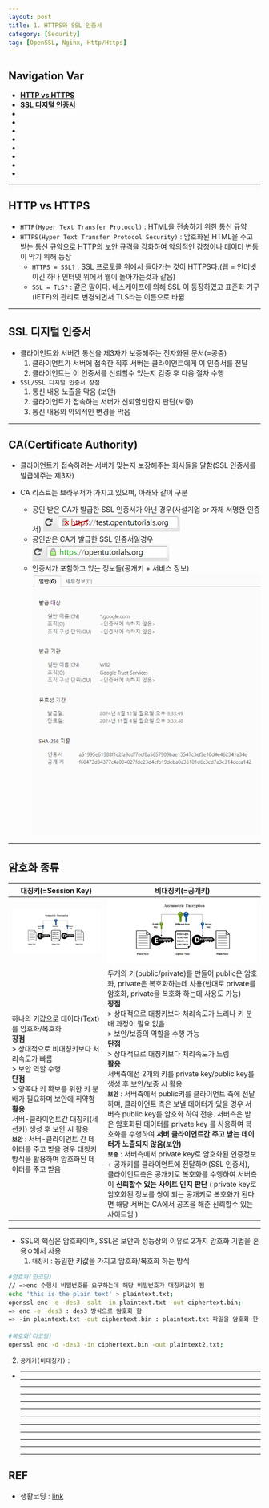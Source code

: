 ```yaml
---
layout: post
title: 1. HTTPS와 SSL 인증서
category: [Security]
tag: [OpenSSL, Nginx, Http/Https]
---
```


## Navigation Var

- **[HTTP vs HTTPS](#http-vs-https)**
- **[SSL 디지털 인증서](#ssl-디지털-인증서)**
- **[]()**
- **[]()**
- **[]()**
- **[]()**
- **[]()**
- **[]()**
- **[]()**
- **[]()**

---

## HTTP vs HTTPS

- `HTTP(Hyper Text Transfer Protocol)` : HTML을 전송하기 위한 통신 규약
- `HTTPS(Hyper Text Transfer Protocol Security)` : 암호화된 HTML을 주고 받는 통신 규약으로 HTTP의 보안 규격을 강화하여 악의적인 감청이나 데이터 변동이 막기 위해 등장
  - `HTTPS = SSL?` : SSL 프로토콜 위에서 돌아가는 것이 HTTPS다.(웹 = 인터넷이긴 하나 인터넷 위에서 웹이 돌아가는것과 같음)
  - `SSL = TLS?` : 같은 말이다. 네스케이프에 의해 SSL 이 등장하였고 표준화 기구(IETF)의 관리로 변경되면서 TLS라는 이름으로 바뀜

---

## SSL 디지털 인증서

- 클라이언트와 서버간 통신을 제3자가 보증해주는 전자화된 문서(=공증)
  1. 클라이언트가 서버에 접속한 직후 서버는 클라이언트에게 이 인증서를 전달
  2. 클라이언트는 이 인증서를 신뢰할수 있는지 검증 후 다음 절차 수행
- `SSL/SSL 디지털 인증서 장점`
  1. 통신 내용 노출을 막음 (보안)
  2. 클라이언트가 접속하는 서버가 신뢰할만한지 판단(보증)
  3. 통신 내용의 악의적인 변경을 막음

---

## CA(Certificate Authority)

- 클라이언트가 접속하려는 서버가 맞는지 보장해주는 회사들을 말함(SSL 인증서를 발급해주는 제3자)
- CA 리스트는 브라우저가 가지고 있으며, 아래와 같이 구분

  - 공인 받은 CA가 발급한 SSL 인증서가 아닌 경우(사설기업 or 자체 서명한 인증서)
    <img src="/public/img/SSL/CA-x.png">
  - 공인받은 CA가 발급한 SSL 인증서일경우
    <img src="/public/img/SSL/CA-o.png">

  * 인증서가 포함하고 있는 정보들(공개키 + 서비스 정보)
    <img src="/public/img/SSL/Certificate.png">

---

## 암호화 종류

| 대칭키(=Session Key)                                                                                                                                                                                                                                                                                                                                                                                    | 비대칭키(=공개키)                                                                                                                                                                                                                                                                                                                                                                                                                                                                                                                                                                                                                                                                                                                                                                                                                                                                                                                                                                                                                                    |
| ------------------------------------------------------------------------------------------------------------------------------------------------------------------------------------------------------------------------------------------------------------------------------------------------------------------------------------------------------------------------------------------------------- | ---------------------------------------------------------------------------------------------------------------------------------------------------------------------------------------------------------------------------------------------------------------------------------------------------------------------------------------------------------------------------------------------------------------------------------------------------------------------------------------------------------------------------------------------------------------------------------------------------------------------------------------------------------------------------------------------------------------------------------------------------------------------------------------------------------------------------------------------------------------------------------------------------------------------------------------------------------------------------------------------------------------------------------------------------- |
| ![Session Key](/public/img/SSL/session.png)                                                                                                                                                                                                                                                                                                                                                             | ![Session Key](/public/img/SSL/private_public_key.png)                                                                                                                                                                                                                                                                                                                                                                                                                                                                                                                                                                                                                                                                                                                                                                                                                                                                                                                                                                                               |
| 하나의 키값으로 데이타(Text)를 암호화/복호화 <br> **장점** <br> \> 상대적으로 비대칭키보다 처리속도가 빠름 <br> \> 보안 역할 수행 <br> **단점** <br> \> 양쪽다 키 확보를 위한 키 분배가 필요하며 보안에 취약함 <br> **활용** <br> 서버-클라이언트간 대칭키(세션키) 생성 후 보안 시 활용 <br> **`보안`** : 서버-클라이언트 간 데이터를 주고 받을 경우 대칭키 방식을 활용하며 암호화된 데이터를 주고 받음 | 두개의 키(public/private)를 만들어 public은 암호화, private은 복호화하는데 사용(반대로 private를 암호화, private을 복호화 하는데 사용도 가능) <br> **장점** <br> \> 상대적으로 대칭키보다 처리속도가 느리나 키 분배 과정이 필요 없음 <br> \> 보안/보증의 역할을 수행 가능 <br> **단점** <br> \> 상대적으로 대칭키보다 처리속도가 느림 <br> **활용** <br> 서버측에선 2개의 키를 private key/public key를 생성 후 보안/보증 시 활용 <br> **`보안`** : 서버측에서 public키를 클라이언트 측에 전달하며, 클라이언트 측은 보낼 데이터가 있을 경우 서버측 public key를 암호화 하여 전송. 서버측은 받은 암호화된 데이터를 private key 를 사용하여 복호화를 수행하여 **서버 클라이언트간 주고 받는 데이터가 노출되지 않음(보안)** <br> **`보증`** : 서버측에서 private key로 암호화된 인증정보 + 공개키를 클라이언트에 전달하며(SSL 인증서), 클라이언트측은 공개키로 복호화를 수행하여 서버측이 **신뢰할수 있는 사이트 인지 판단** ( private key로 암호화된 정보를 쌍이 되는 공개키로 복호화가 된다면 해당 서버는 CA에서 공즈을 해준 신뢰할수 있는 사이트임 ) |

---

- SSL의 핵심은 암호화이며, SSL은 보안과 성능상의 이유로 2가지 암호화 기법을 혼용ㅇ해서 사용
  1. `대칭키` : 동일한 키값을 가지고 암호화/복호화 하는 방식

```bash
#암호화(인코딩)
// =>enc 수행시 비밀번호를 요구하는데 해당 비밀번호가 대칭키값이 됨
echo 'this is the plain text' > plaintext.txt;
openssl enc -e -des3 -salt -in plaintext.txt -out ciphertext.bin;
=> enc -e -des3 : des3 방식으로 암호화 함
=> -in plaintext.txt -out ciphertext.bin : plaintext.txt 파일을 암호화 한 결과를 ciphertext.bin 파일에 저장함

#복호화(디코딩)
openssl enc -d -des3 -in ciphertext.bin -out plaintext2.txt;
```

2. `공개키(비대칭키)` :

- ***

  ***

  ***

  ***

  ***

  ***

  ***

  ***

  ***

  ***

  ***

  ***

## REF

- 생활코딩 : [link](https://opentutorials.org/course/228/4894)
